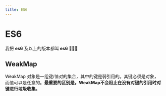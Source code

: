 ```yaml
---
title: ES6
---
```


# ES6

我把 **es6** 及以上的版本都叫 **es6** 👻👻👻

## WeakMap

WeakMap 对象是一组键/值对的集合，其中的键是弱引用的。其键必须是对象，而值可以是任意的。**最重要的区别是，WeakMap不会阻止在没有对键的引用时对键进行垃圾收集。**
